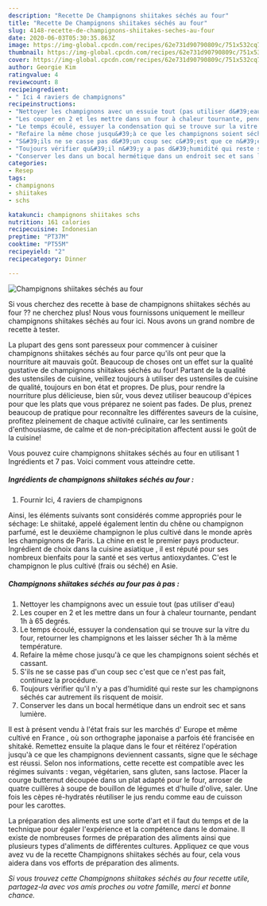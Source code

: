 ```yaml
---
description: "Recette De Champignons shiitakes séchés au four"
title: "Recette De Champignons shiitakes séchés au four"
slug: 4148-recette-de-champignons-shiitakes-seches-au-four
date: 2020-06-03T05:30:35.863Z
image: https://img-global.cpcdn.com/recipes/62e731d90790809c/751x532cq70/champignons-shiitakes-seches-au-four-photo-principale-de-la-recette.jpg
thumbnail: https://img-global.cpcdn.com/recipes/62e731d90790809c/751x532cq70/champignons-shiitakes-seches-au-four-photo-principale-de-la-recette.jpg
cover: https://img-global.cpcdn.com/recipes/62e731d90790809c/751x532cq70/champignons-shiitakes-seches-au-four-photo-principale-de-la-recette.jpg
author: Georgie Kim
ratingvalue: 4
reviewcount: 8
recipeingredient:
- " Ici 4 raviers de champignons"
recipeinstructions:
- "Nettoyer les champignons avec un essuie tout (pas utiliser d&#39;eau)"
- "Les couper en 2 et les mettre dans un four à chaleur tournante, pendant 1h à 65 degrés."
- "Le temps écoulé, essuyer la condensation qui se trouve sur la vitre du four, retourner les champignons et les laisser sécher 1h à la même température."
- "Refaire la même chose jusqu&#39;à ce que les champignons soient séchés et cassant."
- "S&#39;ils ne se casse pas d&#39;un coup sec c&#39;est que ce n&#39;est pas fait, continuez la procédure."
- "Toujours vérifier qu&#39;il n&#39;y a pas d&#39;humidité qui reste sur les champignons séchés car autrement ils risquent de moisir."
- "Conserver les dans un bocal hermétique dans un endroit sec et sans lumière."
categories:
- Resep
tags:
- champignons
- shiitakes
- schs

katakunci: champignons shiitakes schs 
nutrition: 161 calories
recipecuisine: Indonesian
preptime: "PT37M"
cooktime: "PT55M"
recipeyield: "2"
recipecategory: Dinner

---
```



![Champignons shiitakes séchés au four](https://img-global.cpcdn.com/recipes/62e731d90790809c/751x532cq70/champignons-shiitakes-seches-au-four-photo-principale-de-la-recette.jpg)

Si vous cherchez des recette à base de champignons shiitakes séchés au four ?? ne cherchez plus! Nous vous fournissons uniquement le meilleur champignons shiitakes séchés au four ici. Nous avons un grand nombre de recette à tester.

La plupart des gens sont paresseux pour commencer à cuisiner champignons shiitakes séchés au four parce qu'ils ont peur que la nourriture ait mauvais goût. Beaucoup de choses ont un effet sur la qualité gustative de champignons shiitakes séchés au four! Partant de la qualité des ustensiles de cuisine, veillez toujours à utiliser des ustensiles de cuisine de qualité, toujours en bon état et propres. De plus, pour rendre la nourriture plus délicieuse, bien sûr, vous devez utiliser beaucoup d'épices pour que les plats que vous préparez ne soient pas fades. De plus, prenez beaucoup de pratique pour reconnaître les différentes saveurs de la cuisine, profitez pleinement de chaque activité culinaire, car les sentiments d'enthousiasme, de calme et de non-précipitation affectent aussi le goût de la cuisine!

<!--inarticleads1-->

Vous pouvez cuire champignons shiitakes séchés au four en utilisant 1 Ingrédients et 7 pas. Voici comment vous atteindre cette.

##### Ingrédients de champignons shiitakes séchés au four :

1. Fournir  Ici, 4 raviers de champignons


Ainsi, les éléments suivants sont considérés comme appropriés pour le séchage: Le shiitaké, appelé également lentin du chêne ou champignon parfumé, est le deuxième champignon le plus cultivé dans le monde après les champignons de Paris. La chine en est le premier pays producteur. Ingrédient de choix dans la cuisine asiatique , il est réputé pour ses nombreux bienfaits pour la santé et ses vertus antioxydantes. C&#39;est le champignon le plus cultivé (frais ou séché) en Asie. 

<!--inarticleads2-->

##### Champignons shiitakes séchés au four pas à pas :

1. Nettoyer les champignons avec un essuie tout (pas utiliser d&#39;eau)
1. Les couper en 2 et les mettre dans un four à chaleur tournante, pendant 1h à 65 degrés.
1. Le temps écoulé, essuyer la condensation qui se trouve sur la vitre du four, retourner les champignons et les laisser sécher 1h à la même température.
1. Refaire la même chose jusqu&#39;à ce que les champignons soient séchés et cassant.
1. S&#39;ils ne se casse pas d&#39;un coup sec c&#39;est que ce n&#39;est pas fait, continuez la procédure.
1. Toujours vérifier qu&#39;il n&#39;y a pas d&#39;humidité qui reste sur les champignons séchés car autrement ils risquent de moisir.
1. Conserver les dans un bocal hermétique dans un endroit sec et sans lumière.


Il est à présent vendu à l&#39;état frais sur les marchés d&#39; Europe et même cultivé en France , où son orthographe japonaise a parfois été francisée en shitaké. Remettez ensuite la plaque dans le four et réitérez l&#39;opération jusqu&#39;à ce que les champignons deviennent cassants, signe que le séchage est réussi. Selon nos informations, cette recette est compatible avec les régimes suivants : vegan, végétarien, sans gluten, sans lactose. Placer la courge butternut découpée dans un plat adapté pour le four, arroser de quatre cuillères à soupe de bouillon de légumes et d&#39;huile d&#39;olive, saler. Une fois les cèpes ré-hydratés réutiliser le jus rendu comme eau de cuisson pour les carottes. 

<!--inarticleads1-->

<p>
La préparation des aliments est une sorte d'art et il faut du temps et de la technique pour égaler l'expérience et la compétence dans le domaine. Il existe de nombreuses formes de préparation des aliments ainsi que plusieurs types d'aliments de différentes cultures. Appliquez ce que vous avez vu de la recette Champignons shiitakes séchés au four, cela vous aidera dans vos efforts de préparation des aliments.
</p>

<p>
<i>Si vous trouvez cette Champignons shiitakes séchés au four recette utile, partagez-la avec vos amis proches ou votre famille, merci et bonne chance.</i>
</p>
